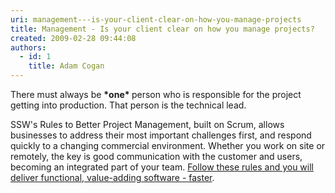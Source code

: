 ```yaml
---
uri: management---is-your-client-clear-on-how-you-manage-projects
title: Management - Is your client clear on how you manage projects?
created: 2009-02-28 09:44:08
authors:
  - id: 1
    title: Adam Cogan
---
```





<span class='intro'> 
  <p>​There must always be <strong>*one* </strong>person who is responsible for the project getting into production. That person is the technical lead.​<br></p>
<p>SSW's Rules to Better Project Management, built on Scrum, allows businesses to address their most important challenges first, and respond quickly to a changing commercial environment. Whether you work on site or remotely, the key is good communication with the customer and users, becoming an integrated part of your team. <a href="/_layouts/15/FIXUPREDIRECT.ASPX?WebId=3dfc0e07-e23a-4cbb-aac2-e778b71166a2&amp;TermSetId=07da3ddf-0924-4cd2-a6d4-a4809ae20160&amp;TermId=8d7b1fab-5923-4e07-8da2-ba906053c056" title="Rules to better Project Management" target="_blank">Follow these rules and you will deliver functional, value-adding software - faster</a>.</p>
 </span>

&#160; 



